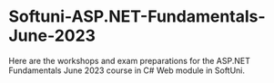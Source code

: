 # Softuni-ASP.NET-Fundamentals-June-2023
Here are the workshops and exam preparations for the ASP.NET Fundamentals June 2023 course in C# Web module in SoftUni.
